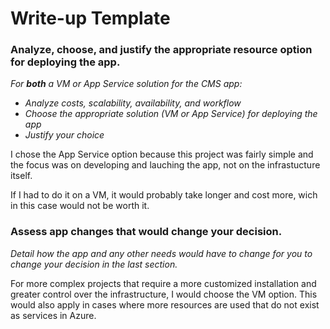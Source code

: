 # Write-up Template

### Analyze, choose, and justify the appropriate resource option for deploying the app.

*For **both** a VM or App Service solution for the CMS app:*
- *Analyze costs, scalability, availability, and workflow*
- *Choose the appropriate solution (VM or App Service) for deploying the app*
- *Justify your choice*

I chose the App Service option because this project was fairly simple and the focus was on developing and lauching the app, not on the infrastucture itself.

If I had to do it on a VM, it would probably take longer and cost more, wich in this case would not be worth it.

### Assess app changes that would change your decision.

*Detail how the app and any other needs would have to change for you to change your decision in the last section.* 

For more complex projects that require a more customized installation and greater control over the infrastructure, I would choose the VM option.
This would also apply in cases where more resources are used that do not exist as services in Azure.